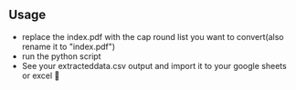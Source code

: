 ## Usage
- replace the index.pdf with the cap round list you want to convert(also rename it to "index.pdf")
- run the python script
- See your extracteddata.csv output and import it to your google sheets or excel 🎊
